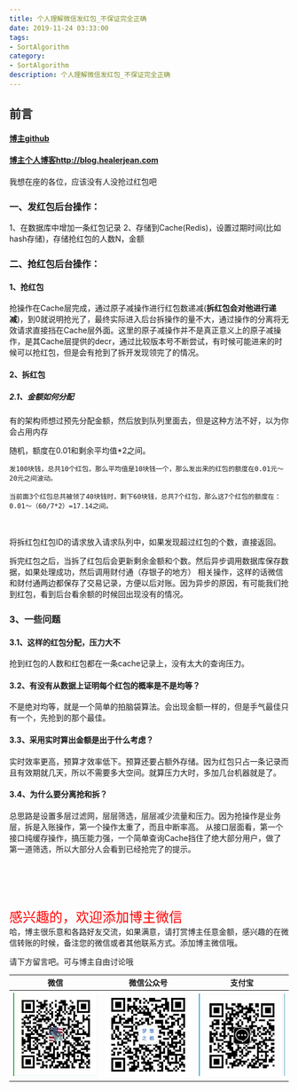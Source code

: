 ```yaml
---
title: 个人理解微信发红包_不保证完全正确
date: 2019-11-24 03:33:00
tags: 
- SortAlgorithm
category: 
- SortAlgorithm
description: 个人理解微信发红包_不保证完全正确
---
```

<!-- image url 
https://raw.githubusercontent.com/HealerJean/HealerJean.github.io/master/blogImages
　　首行缩进


<font  clalss="healerColor" color="red" size="5" >     

</font>

<font  clalss="healerSize"  size="5" >     </font>

-->

## 前言

#### [博主github](https://github.com/HealerJean)
#### [博主个人博客http://blog.healerjean.com](http://HealerJean.github.io)    
     
     

我想在座的各位，应该没有人没抢过红包吧

### 一、发红包后台操作：

1、在数据库中增加一条红包记录
2、存储到Cache(Redis)，设置过期时间(比如hash存储)，存储抢红包的人数N，金额

### 二、抢红包后台操作：

#### 1、抢红包

抢操作在Cache层完成，通过原子减操作进行红包数递减(**拆红包会对他进行递减**)，到0就说明抢光了，最终实际进入后台拆操作的量不大，通过操作的分离将无效请求直接挡在Cache层外面。这里的原子减操作并不是真正意义上的原子减操作，是其Cache层提供的decr，通过比较版本号不断尝试，有时候可能进来的时候可以抢红包，但是会有抢到了拆开发现领完了的情况。

#### 2、拆红包


##### 2.1、金额如何分配 

有的架构师想过预先分配金额，然后放到队列里面去，但是这种方法不好，以为你会占用内存    

随机，额度在0.01和剩余平均值*2之间。  


```
发100块钱，总共10个红包，那么平均值是10块钱一个，那么发出来的红包的额度在0.01元～20元之间波动。
 
当前面3个红包总共被领了40块钱时，剩下60块钱，总共7个红包，那么这7个红包的额度在：0.01～（60/7*2）=17.14之间。

　　
```

将拆红包红包ID的请求放入请求队列中，如果发现超过红包的个数，直接返回。               

拆完红包之后，当拆了红包后会更新剩余金额和个数。然后异步调用数据库保存数据，如果处理成功，然后调用财付通（存银子的地方） 相关操作，这样的话微信和财付通两边都保存了交易记录，方便以后对账。因为异步的原因，有可能我们抢到红包，看到后台看余额的时候回出现没有的情况。


### 3、一些问题

#### 3.1、这样的红包分配，压力大不

抢到红包的人数和红包都在一条cache记录上，没有太大的查询压力。

#### 3.2、有没有从数据上证明每个红包的概率是不是均等？

不是绝对均等，就是一个简单的拍脑袋算法。会出现金额一样的，但是手气最佳只有一个，先抢到的那个最佳。

#### 3.3、采用实时算出金额是出于什么考虑？ 

实时效率更高，预算才效率低下。预算还要占额外存储。因为红包只占一条记录而且有效期就几天，所以不需要多大空间。就算压力大时，多加几台机器就是了。


#### 3.4、为什么要分离抢和拆？ 

总思路是设置多层过滤网，层层筛选，层层减少流量和压力。因为抢操作是业务层，拆是入账操作，第一个操作太重了，而且中断率高。 从接口层面看，第一个接口纯缓存操作，搞压能力强，一个简单查询Cache挡住了绝大部分用户，做了第一道筛选，所以大部分人会看到已经抢完了的提示。




    
     
     
     
     
     
     
     
     
<br><br>    
<font  color="red" size="5" >     
感兴趣的，欢迎添加博主微信
 </font>
<br>
哈，博主很乐意和各路好友交流，如果满意，请打赏博主任意金额，感兴趣的在微信转账的时候，备注您的微信或者其他联系方式。添加博主微信哦。    

请下方留言吧。可与博主自由讨论哦

|微信 | 微信公众号|支付宝|
|:-------:|:-------:|:------:|
| ![微信](https://raw.githubusercontent.com/HealerJean/HealerJean.github.io/master/assets/img/tctip/weixin.jpg)|![微信公众号](https://raw.githubusercontent.com/HealerJean/HealerJean.github.io/master/assets/img/my/qrcode_for_gh_a23c07a2da9e_258.jpg)|![支付宝](https://raw.githubusercontent.com/HealerJean/HealerJean.github.io/master/assets/img/tctip/alpay.jpg) |



<!-- Gitalk 评论 start  -->

<link rel="stylesheet" href="https://unpkg.com/gitalk/dist/gitalk.css">
<script src="https://unpkg.com/gitalk@latest/dist/gitalk.min.js"></script> 
<div id="gitalk-container"></div>    
 <script type="text/javascript">
    var gitalk = new Gitalk({
		clientID: `1d164cd85549874d0e3a`,
		clientSecret: `527c3d223d1e6608953e835b547061037d140355`,
		repo: `HealerJean.github.io`,
		owner: 'HealerJean',
		admin: ['HealerJean'],
		id: 'QG73vhgu614np8qJ',
    });
    gitalk.render('gitalk-container');
</script> 

<!-- Gitalk end -->

